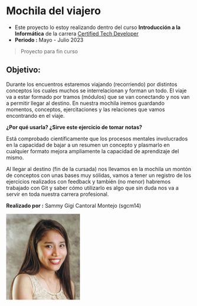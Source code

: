 Mochila del viajero
=============
- Este proyecto lo estoy realizando dentro del curso **Introducción a la Informática** de la carrera [Certified Tech Developer](https://www.digitalhouse.com/ar/productos/programacion/certified-tech-developer "Certified Tech Developer") 
- **Periodo :** Mayo - Julio 2023
> Proyecto para fin curso


**Objetivo:**
-------------

Durante los encuentros estaremos viajando (recorriendo) por distintos 
conceptos los cuales muchos se interrelacionan y forman un todo.
El viaje va a estar formado por tramos (módulos) que se van conectando y nos van a permitir llegar al destino.
En nuestra mochila iremos guardando momentos, conceptos, ejercitaciones y 
las relaciones que vamos encontrando en el viaje.

**¿Por qué usarla? ¿Sirve este ejercicio de tomar notas?**

Está comprobado científicamente que los procesos mentales involucrados 
en la capacidad de bajar a un resumen un concepto y plasmarlo en 
cualquier formato mejora ampliamente la capacidad de aprendizaje del mismo.

Al llegar al destino (fin de la cursada) nos llevamos en la mochila un montón de conceptos con unas bases muy sólidas, 
vamos a tener un registro de los ejercicios realizados con feedback y también (no menor) habremos trabajado con Git y saber cómo utilizarlo es algo que sin duda nos va a servir en toda nuestra carrera profesional.

**Realizado por :** Sammy Gigi Cantoral Montejo (sgcm14)

<img src ="https://raw.githubusercontent.com/sgcm14/sgcm14/main/sammy.jpg" width="200">